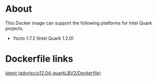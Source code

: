 # About
This Docker image can support the following platforms for Intel Quark projects.

- Yocto 1.7.2 (Intel Quark 1.2.0)

# Dockerfile links
[latest (advrisc/u12.04-quarkLBV2/Dockerfile)](https://github.com/ADVANTECH-Corp/docker-images/blob/u12.04-quarkLBV2/advrisc/u12.04-quarkLBV2/Dockerfile)
